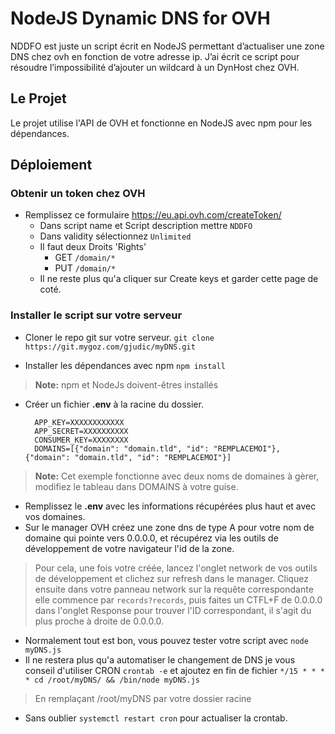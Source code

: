 # NodeJS Dynamic DNS for OVH

NDDFO est juste un script écrit en NodeJS permettant d’actualiser une zone DNS chez ovh en fonction de votre adresse ip.
J’ai écrit ce script pour résoudre l’impossibilité d’ajouter un wildcard à un DynHost chez OVH.


## Le Projet

Le projet utilise l'API de OVH et fonctionne en NodeJS avec npm pour les dépendances.


## Déploiement
### Obtenir un token chez OVH
- Remplissez ce formulaire https://eu.api.ovh.com/createToken/
	- Dans script name et Script description mettre ``NDDFO``
	- Dans validity sélectionnez ``Unlimited``
	- Il faut deux Droits 'Rights' 
		- GET ``/domain/*``
		- PUT ``/domain/*``
	- Il ne reste plus qu'a cliquer sur Create keys et garder cette page de coté.

### Installer le script sur votre serveur
- Cloner le repo git sur votre serveur.
``git clone https://git.mygoz.com/gjudic/myDNS.git``

- Installer les dépendances avec npm
``npm install``
> **Note:** npm et NodeJs doivent-êtres installés

- Créer un fichier **.env** à la racine du dossier.

		APP_KEY=XXXXXXXXXXXX
		APP_SECRET=XXXXXXXXXX
		CONSUMER_KEY=XXXXXXXX
		DOMAINS=[{"domain": "domain.tld", "id": "REMPLACEMOI"}, {"domain": "domain.tld", "id": "REMPLACEMOI"}]
> **Note:** Cet exemple fonctionne avec deux noms de domaines à gèrer, modifiez le tableau dans DOMAINS à votre guise.
 - Remplissez le **.env** avec les informations récupérées plus haut et avec vos domaines.
 - Sur le manager OVH créez une zone dns de type A pour votre nom de domaine qui pointe vers 0.0.0.0, et récupérez via les outils de développement de votre navigateur l'id de la zone.
 >Pour cela, une fois votre créée, lancez l'onglet network de vos outils de développement et clichez sur refresh dans le manager. Cliquez ensuite dans votre panneau network sur la requête correspondante elle commence par ``records?records``, puis faites un CTFL+F de 0.0.0.0 dans l'onglet Response pour trouver l'ID correspondant, il s'agit du plus proche à droite de 0.0.0.0.

- Normalement tout est bon, vous pouvez tester votre script avec ``node myDNS.js``
- Il ne restera plus qu'a automatiser le changement de DNS je vous conseil d'utiliser CRON
``crontab -e``
et ajoutez en fin de fichier
``*/15 * * * * cd /root/myDNS/ && /bin/node myDNS.js``
>En remplaçant /root/myDNS par votre dossier racine
- Sans oublier ``systemctl restart cron`` pour actualiser la crontab.